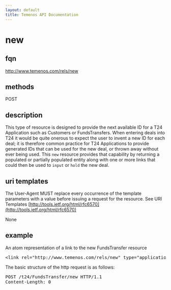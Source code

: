 ```yaml
---
layout: default
title: Temenos API Documentation
---
```


# new

## fqn
http://www.temenos.com/rels/new

## methods
POST

## description
This type of resource is designed to provide the next available ID for a T24 Application such as Customers or FundsTransfers.  When entering deals into T24 it would be quite onerous to expect the user to invent a new ID for each deal; it is therefore common practice for T24 Applications to provide generated IDs that can be used for the new deal, or thrown away without ever being used.  This `new` resource provides that capability by returning a populated or partially populated entity along with one or more links that could then be used to `input` or `hold` the new deal. 


## uri templates
The User-Agent MUST replace every occurrence of the template parameters with a value before issuing a request for the resource.  See URI Templates [http://tools.ietf.org/html/rfc6570](http://tools.ietf.org/html/rfc6570)

None


## example
An atom representation of a link to the new FundsTransfer resource
<pre>
&lt;link rel="http://www.temenos.com/rels/new" type="application/atom+xml;type=entry" title="New FundsTransfer" href="FundsTransfer/new"/&gt;
</pre>

The basic structure of the http request is as follows:
<pre>
POST /t24/FundsTransfer/new HTTP/1.1
Content-Length: 0
</pre>